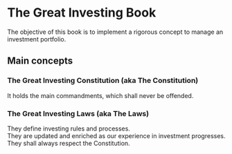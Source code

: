 # The Great Investing Book
The objective of this book is to implement a rigorous concept to manage an investment portfolio.  

## Main concepts
### The Great Investing Constitution (aka The Constitution)
It holds the main commandments, which shall never be offended.  
### The Great Investing Laws (aka The Laws)
They define investing rules and processes.  
They are updated and enriched as our experience in investment progresses.  
They shall always respect the Constitution.  
